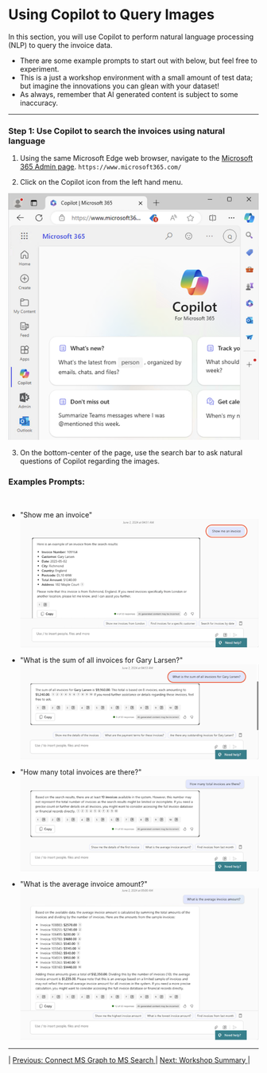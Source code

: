 # Using Copilot to Query Images

In this section, you will use Copilot to perform natural language processing (NLP) to query the invoice data. 
   - There are some example prompts to start out with below, but feel free to experiment. 
   - This is a just a workshop environment with a small amount of test data; but imagine the innovations you can glean with your dataset! 
   - As always, remember that AI generated content is subject to some inaccuracy. 

---

### Step 1: Use Copilot to search the invoices using natural language 

1. Using the same Microsoft Edge web browser, navigate to the [Microsoft 365 Admin page](https://www.microsoft365.com/). `https://www.microsoft365.com/`

2. Click on the Copilot icon from the left hand menu.

![enter image description here](https://github.com/Qumulo/QumuloCustomConnector/blob/main/workshop/images/ms365-admin-page.png?raw=true)

3. On the bottom-center of the page, use the search bar to ask natural questions of Copilot regarding the images. 

### **Examples Prompts**: 
<br>

- "Show me an invoice"
![Show me an invoice](https://github.com/Qumulo/QumuloCustomConnector/blob/main/workshop/images/copilot-show-me-an-invoice.png?raw=true)

- "What is the sum of all invoices for Gary Larsen?"
![sum of all invoices](https://github.com/Qumulo/QumuloCustomConnector/blob/main/workshop/images/copilot-sum-invoices-gary.png?raw=true)

- "How many total invoices are there?"
![How many total invoices](https://github.com/Qumulo/QumuloCustomConnector/blob/main/workshop/images/copilot-how-many-invoices.png?raw=true)

- "What is the average invoice amount?"
![average invoice amount](https://github.com/Qumulo/QumuloCustomConnector/blob/main/workshop/images/copilot-average-invoice.png?raw=true)


---
| [Previous: Connect MS Graph to MS Search ](qcc-workshop-connect-msgraph-search.md) | [Next: Workshop Summary ](qcc-workshop-summary.md) |  
